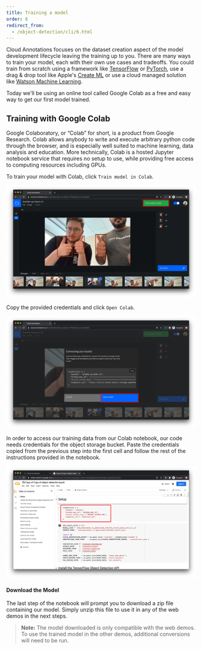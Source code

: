 ```yaml
---
title: Training a model
order: 6
redirect_from:
  - /object-detection/cli/6.html
---
```


Cloud Annotations focuses on the dataset creation aspect of the model development lifecycle leaving the training up to you. There are many ways to train your model, each with their own use cases and tradeoffs. You could train from scratch using a framework like [TensorFlow](https://www.tensorflow.org/) or [PyTorch](https://pytorch.org/), use a drag & drop tool like Apple's [Create ML](https://developer.apple.com/machine-learning/create-ml/) or use a cloud managed solution like [Watson Machine Learning](https://www.ibm.com/cloud/machine-learning).

Today we'll be using an online tool called Google Colab as a free and easy way to get our first model trained.

## Training with Google Colab
Google Colaboratory, or “Colab” for short, is a product from Google Research. Colab allows anybody to write and execute arbitrary python code through the browser, and is especially well suited to machine learning, data analysis and education. More technically, Colab is a hosted Jupyter notebook service that requires no setup to use, while providing free access to computing resources including GPUs.

To train your model with Colab, click `Train model in Colab`.

![Train in Colab](/docs/_workshops/object-detection/assets/colab_train_in.png?raw=true)


Copy the provided credentials and click `Open Colab`.

![Colab Credentials](/docs/_workshops/object-detection/assets/colab_credentials.png?raw=true)


In order to access our training data from our Colab notebook, our code needs credentials for the object storage bucket. Paste the credentials copied from the previous step into the first cell and follow the rest of the instructions provided in the notebook.

![Colab Screenshot](/docs/_workshops/object-detection/assets/colab_screenshot.png?raw=true)


#### Download the Model
The last step of the notebook will prompt you to download a zip file containing our model. Simply unzip this file to use it in any of the web demos in the next steps.

> __Note:__ The model downloaded is only compatible with the web demos. To use the trained model in the other demos, additional conversions will need to be run.
